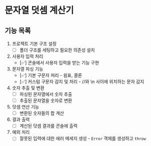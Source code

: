 # 문자열 덧셈 계산기

## 기능 목록

1. 프로젝트 기본 구조 설정
    - [ ] 폴더 구조를 세팅하고 필요한 의존성 설치
2. 사용자 입력 처리
    - [✅] 콘솔에서 사용자 입력을 받는 기능 구현
3. 문자열 파싱 기능
    - [✅] 기본 구문자 처리 - 쉼표, 콜론
    - [✅] 커스텀 구문자 감지 및 처리 - //와 \n 사이에 위치하는 문자 감지
4. 숫자 추출 및 변환
    - [ ] 파싱된 문자열에서 숫자 추출
    - [ ] 추출된 문자열을 숫자로 변환
5. 덧셈 연산 기능
    - [ ] 변환된 숫자들의 합 계산
6. 결과 출력
    - [ ] 계산된 덧셈 결과를 콘솔에 출력
7. 예외 처리
    - [ ] 잘못된 입력에 대한 에러 메세지 생성 - `Error` 객체를 생성하고 `throw`
